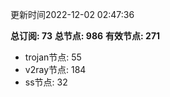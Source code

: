 更新时间2022-12-02 02:47:36

**总订阅: 73**
**总节点: 986**
**有效节点: 271**
- trojan节点: 55
- v2ray节点: 184
- ss节点: 32
